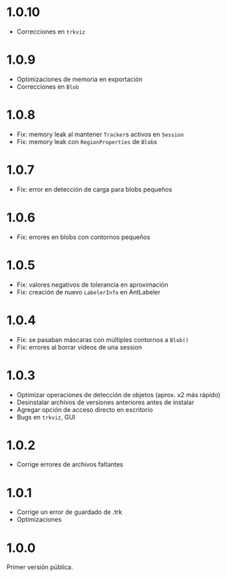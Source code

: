 # 1.0.10
- Correcciones en `trkviz`

# 1.0.9

- Optimizaciones de memoria en exportación
- Correcciones en `Blob`

# 1.0.8

- Fix: memory leak al mantener `Tracker`s activos en `Session`
- Fix: memory leak con `RegionProperties` de `Blob`s

# 1.0.7

- Fix: error en detección de carga para blobs pequeños

# 1.0.6

- Fix: errores en blobs con contornos pequeños

# 1.0.5

- Fix: valores negativos de tolerancia en aproximación
- Fix: creación de nuevo `LabelerInfo` en AntLabeler

# 1.0.4

- Fix: se pasaban máscaras con múltiples contornos a `Blob()`
- Fix: errores al borrar videos de una session

# 1.0.3

- Optimizar operaciones de detección de objetos (aprox. x2 más rápido)
- Desinstalar archivos de versiones anteriores antes de instalar
- Agregar opción de acceso directo en escritorio
- Bugs en `trkviz`, GUI

# 1.0.2

- Corrige errores de archivos faltantes

# 1.0.1

- Corrige un error de guardado de .trk
- Optimizaciones

# 1.0.0

Primer versión pública.
